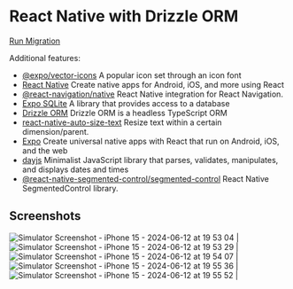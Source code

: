 # React Native with Drizzle ORM

[Run Migration](https://orm.drizzle.team/kit-docs/commands)

Additional features:
- [@expo/vector-icons](https://docs.expo.dev/guides/icons/) A popular icon set through an icon font
- [React Native](https://reactnative.dev/) Create native apps for Android, iOS, and more using React
- [@react-navigation/native](https://reactnavigation.org/) React Native integration for React Navigation.
- [Expo SQLite](https://docs.expo.dev/versions/latest/sdk/sqlite-next/) A library that provides access to a database
- [Drizzle ORM](https://orm.drizzle.team/docs/get-started-sqlite#expo-sqlite/) Drizzle ORM is a headless TypeScript ORM
- [react-native-auto-size-text](https://github.com/juniorklawa/react-native-auto-size-text/) Resize text within a certain dimension/parent.
- [Expo](https://orm.drizzle.team/docs/get-started-sqlite#expo-sqlite/) Create universal native apps with React that run on Android, iOS, and the web
- [dayjs](https://orm.drizzle.team/docs/get-started-sqlite#expo-sqlite/) Minimalist JavaScript library that parses, validates, manipulates, and displays dates and times
- [@react-native-segmented-control/segmented-control](https://github.com/react-native-segmented-control/segmented-control/) React Native SegmentedControl library.


## Screenshots
![Simulator Screenshot - iPhone 15 - 2024-06-12 at 19 53 04](https://github.com/sam-Encodev/sqliteApp/assets/90272552/6d75a34e-c598-4f92-a2b2-bb4618b2de78) | ![Simulator Screenshot - iPhone 15 - 2024-06-12 at 19 53 29](https://github.com/sam-Encodev/sqliteApp/assets/90272552/e740ce8d-159f-4095-95f7-b6ddfb24e029) | 
![Simulator Screenshot - iPhone 15 - 2024-06-12 at 19 54 07](https://github.com/sam-Encodev/sqliteApp/assets/90272552/8d3c61e9-732d-4ad5-b17c-4dcfd594a584) | ![Simulator Screenshot - iPhone 15 - 2024-06-12 at 19 55 36](https://github.com/sam-Encodev/sqliteApp/assets/90272552/d71845f5-fbcf-41c5-a05b-1cfce97d432c) | 
![Simulator Screenshot - iPhone 15 - 2024-06-12 at 19 55 52](https://github.com/sam-Encodev/sqliteApp/assets/90272552/82429ffa-0b36-4d45-9482-ee50a9ac5e4c) | 



